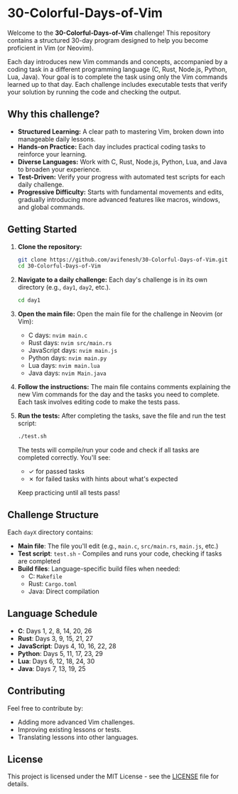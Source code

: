 # 30-Colorful-Days-of-Vim

Welcome to the **30-Colorful-Days-of-Vim** challenge! This repository contains a structured 30-day program designed to help you become proficient in Vim (or Neovim).

Each day introduces new Vim commands and concepts, accompanied by a coding task in a different programming language (C, Rust, Node.js, Python, Lua, Java). Your goal is to complete the task using only the Vim commands learned up to that day. Each challenge includes executable tests that verify your solution by running the code and checking the output.

## Why this challenge?

- **Structured Learning:** A clear path to mastering Vim, broken down into manageable daily lessons.
- **Hands-on Practice:** Each day includes practical coding tasks to reinforce your learning.
- **Diverse Languages:** Work with C, Rust, Node.js, Python, Lua, and Java to broaden your experience.
- **Test-Driven:** Verify your progress with automated test scripts for each daily challenge.
- **Progressive Difficulty:** Starts with fundamental movements and edits, gradually introducing more advanced features like macros, windows, and global commands.

## Getting Started

1.  **Clone the repository:**
    ```bash
    git clone https://github.com/avifenesh/30-Colorful-Days-of-Vim.git
    cd 30-Colorful-Days-of-Vim
    ```

2.  **Navigate to a daily challenge:**
    Each day's challenge is in its own directory (e.g., `day1`, `day2`, etc.).
    ```bash
    cd day1
    ```

3.  **Open the main file:**
    Open the main file for the challenge in Neovim (or Vim):
    - C days: `nvim main.c`
    - Rust days: `nvim src/main.rs`
    - JavaScript days: `nvim main.js`
    - Python days: `nvim main.py`
    - Lua days: `nvim main.lua`
    - Java days: `nvim Main.java`

4.  **Follow the instructions:**
    The main file contains comments explaining the new Vim commands for the day and the tasks you need to complete. Each task involves editing code to make the tests pass.

5.  **Run the tests:**
    After completing the tasks, save the file and run the test script:
    ```bash
    ./test.sh
    ```
    
    The tests will compile/run your code and check if all tasks are completed correctly. You'll see:
    - ✓ for passed tasks
    - ✗ for failed tasks with hints about what's expected
    
    Keep practicing until all tests pass!

## Challenge Structure

Each `dayX` directory contains:

-   **Main file**: The file you'll edit (e.g., `main.c`, `src/main.rs`, `main.js`, etc.)
-   **Test script**: `test.sh` - Compiles and runs your code, checking if tasks are completed
-   **Build files**: Language-specific build files when needed:
    - C: `Makefile`
    - Rust: `Cargo.toml`
    - Java: Direct compilation

## Language Schedule

- **C**: Days 1, 2, 8, 14, 20, 26
- **Rust**: Days 3, 9, 15, 21, 27
- **JavaScript**: Days 4, 10, 16, 22, 28
- **Python**: Days 5, 11, 17, 23, 29
- **Lua**: Days 6, 12, 18, 24, 30
- **Java**: Days 7, 13, 19, 25

## Contributing

Feel free to contribute by:

-   Adding more advanced Vim challenges.
-   Improving existing lessons or tests.
-   Translating lessons into other languages.

## License

This project is licensed under the MIT License - see the [LICENSE](LICENSE) file for details.
